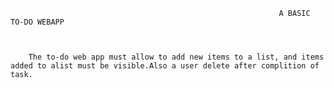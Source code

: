                                                                A BASIC TO-DO WEBAPP
                                                                
                                                                
                                                                
        The to-do web app must allow to add new items to a list, and items added to alist must be visible.Also a user delete after complition of task.

